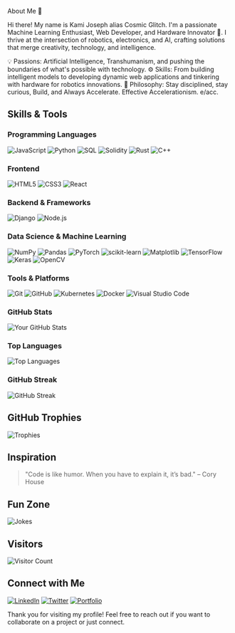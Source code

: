 About Me 👋

Hi there! My name is Kami Joseph alias Cosmic Glitch. I'm a passionate Machine Learning Enthusiast, Web Developer, and Hardware Innovator 🚀. I thrive at the intersection of robotics, electronics, and AI, crafting solutions that merge creativity, technology, and intelligence.

💡 Passions: Artificial Intelligence, Transhumanism, and pushing the boundaries of what's possible with technology.
⚙️ Skills: From building intelligent models to developing dynamic web applications and tinkering with hardware for robotics innovations.
🎯 Philosophy: Stay disciplined, stay curious, Build, and Always Accelerate. Effective Accelerationism. e/acc.

## Skills & Tools

### Programming Languages
![JavaScript](https://img.shields.io/badge/JavaScript-323330?style=for-the-badge&logo=javascript&logoColor=F7DF1E)
![Python](https://img.shields.io/badge/Python-3670A0?style=for-the-badge&logo=python&logoColor=ffdd54)
![SQL](https://img.shields.io/badge/SQL-003B57?style=for-the-badge&logo=postgresql&logoColor=white)
![Solidity](https://img.shields.io/badge/Solidity-363636?style=for-the-badge&logo=solidity&logoColor=white)
![Rust](https://img.shields.io/badge/Rust-000000?style=for-the-badge&logo=rust&logoColor=white)
![C++](https://img.shields.io/badge/C%2B%2B-00599C?style=for-the-badge&logo=c%2B%2B&logoColor=white)

### Frontend
![HTML5](https://img.shields.io/badge/HTML5-E34F26?style=for-the-badge&logo=html5&logoColor=white)
![CSS3](https://img.shields.io/badge/CSS3-1572B6?style=for-the-badge&logo=css3&logoColor=white)
![React](https://img.shields.io/badge/React-20232A?style=for-the-badge&logo=react&logoColor=61DAFB)

### Backend & Frameworks
![Django](https://img.shields.io/badge/Django-092E20?style=for-the-badge&logo=django&logoColor=white)
![Node.js](https://img.shields.io/badge/Node.js-43853D?style=for-the-badge&logo=node.js&logoColor=white)

### Data Science & Machine Learning
![NumPy](https://img.shields.io/badge/NumPy-013243?style=for-the-badge&logo=numpy&logoColor=white)
![Pandas](https://img.shields.io/badge/Pandas-150458?style=for-the-badge&logo=pandas&logoColor=white)
![PyTorch](https://img.shields.io/badge/PyTorch-EE4C2C?style=for-the-badge&logo=pytorch&logoColor=white)
![scikit-learn](https://img.shields.io/badge/scikit--learn-F7931E?style=for-the-badge&logo=scikit-learn&logoColor=white)
![Matplotlib](https://img.shields.io/badge/Matplotlib-007ACC?style=for-the-badge&logo=python&logoColor=white)
![TensorFlow](https://img.shields.io/badge/TensorFlow-FF6F00?style=for-the-badge&logo=tensorflow&logoColor=white)
![Keras](https://img.shields.io/badge/Keras-D00000?style=for-the-badge&logo=keras&logoColor=white)
![OpenCV](https://img.shields.io/badge/OpenCV-5C3EE8?style=for-the-badge&logo=opencv&logoColor=white)

### Tools & Platforms
![Git](https://img.shields.io/badge/Git-F05032?style=for-the-badge&logo=git&logoColor=white)
![GitHub](https://img.shields.io/badge/GitHub-181717?style=for-the-badge&logo=github&logoColor=white)
![Kubernetes](https://img.shields.io/badge/Kubernetes-326CE5?style=for-the-badge&logo=kubernetes&logoColor=white)
![Docker](https://img.shields.io/badge/Docker-2496ED?style=for-the-badge&logo=docker&logoColor=white)
![Visual Studio Code](https://img.shields.io/badge/VS%20Code-0078D4?style=for-the-badge&logo=visual-studio-code&logoColor=white)



### GitHub Stats
![Your GitHub Stats](https://github-readme-stats.vercel.app/api?username=kamijoseph&show_icons=true&theme=radical)
### Top Languages
![Top Languages](https://github-readme-stats.vercel.app/api/top-langs/?username=kamijoseph&layout=compact&theme=radical)
### GitHub Streak
![GitHub Streak](https://streak-stats.demolab.com/?user=kamijoseph&theme=radical)
## GitHub Trophies
![Trophies](https://github-profile-trophy.vercel.app/?username=kamijoseph&theme=radical)

## Inspiration
> "Code is like humor. When you have to explain it, it’s bad." – Cory House

## Fun Zone
![Jokes](https://readme-jokes.vercel.app/api)

## Visitors
![Visitor Count](https://komarev.com/ghpvc/?username=kamijoseph&color=blue)

## Connect with Me
[![LinkedIn](https://img.shields.io/badge/LinkedIn-0077B5?style=for-the-badge&logo=linkedin&logoColor=white)](https://linkedin.com/in/kamijoseph)
[![Twitter](https://img.shields.io/badge/Twitter-1DA1F2?style=for-the-badge&logo=twitter&logoColor=white)](https://twitter.com/thestringglitch)
[![Portfolio](https://img.shields.io/badge/Portfolio-000000?style=for-the-badge&logo=About.me&logoColor=white)](https://yourportfolio.com)

Thank you for visiting my profile! Feel free to reach out if you want to collaborate on a project or just connect.
